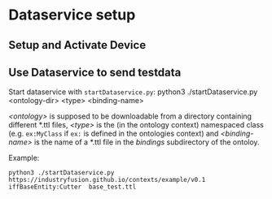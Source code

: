 # Dataservice setup

## Setup and Activate Device

## Use Dataservice to send testdata
Start dataservice with `startDataservice.py`:
    python3 ./startDataservice.py \<ontology-dir\> \<type\> \<binding-name\>

*\<ontology\>* is supposed to be downloadable from a directory containing different *.ttl files, *\<type\>* is the (in the ontology context) namespaced class (e.g. `ex:MyClass` if `ex:` is defined in the ontologies context) and *\<binding-name\>* is the name of a *.ttl file in the *bindings* subdirectory of the ontoloy.

Example:

    python3 ./startDataservice.py  https://industryfusion.github.io/contexts/example/v0.1  iffBaseEntity:Cutter  base_test.ttl
